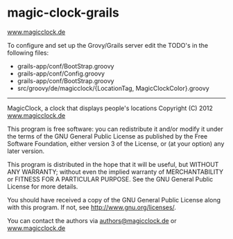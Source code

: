 magic-clock-grails
==================
www.magicclock.de

To configure and set up the Grovy/Grails server edit the TODO's in the following files:
- grails-app/conf/BootStrap.groovy
- grails-app/conf/Config.groovy
- grails-app/conf/BootStrap.groovy
- src/groovy/de/magicclock/{LocationTag, MagicClockColor}.groovy


____
MagicClock, a clock that displays people's locations
Copyright (C) 2012 www.magicclock.de

This program is free software: you can redistribute it and/or modify
it under the terms of the GNU General Public License as published by
the Free Software Foundation, either version 3 of the License, or
(at your option) any later version.

This program is distributed in the hope that it will be useful,
but WITHOUT ANY WARRANTY; without even the implied warranty of
MERCHANTABILITY or FITNESS FOR A PARTICULAR PURPOSE.  See the
GNU General Public License for more details.

You should have received a copy of the GNU General Public License
along with this program.  If not, see <http://www.gnu.org/licenses/>.

You can contact the authors via authors@magicclock.de or www.magicclock.de